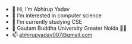 - 👋 Hi, I’m Abhirup Yadav
- 👀 I’m interested in computer science
- 🌱 I’m currently studying CSE
- 💞️ Gautam Buddha University Greater Noida 👨‍🎓
- 📫 abhirupyadav007@gmail.com

<!---
abhirup-yadav/abhirup-yadav is a ✨ special ✨ repository because its `README.md` (this file) appears on your GitHub profile.
You can click the Preview link to take a look at your changes.
--->
